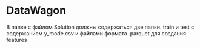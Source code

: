 # DataWagon
В папке с файлом Solution должны содержаться две папки. train и test с содержанием y_mode.csv и файлами формата .parquet для создания features
